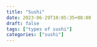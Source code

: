 ```yaml
---
title: "Sushi"
date: 2023-06-29T10:05:35+08:00
draft: false
tags: ["types of sushi"]
categories: ["sushi"]
---
```


